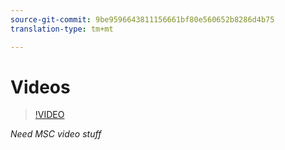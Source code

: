 ```yaml
---
source-git-commit: 9be9596643811156661bf80e560652b8286d4b75
translation-type: tm+mt

---
```

# Videos

>[!VIDEO](https://www.youtube.com/watch?v=A0EcD2AxvJE)

_Need MSC video stuff_

<object width="425" height="349">
    <param name="movie" value="http://www.youtube.com/v/ZuNNhOEzJGA&amp;hl=fr&amp;fs=1&amp;rel=0&amp;color1=0x006699&amp;color2=0x54abd6&amp;border=1"></param>
    <param name="allowFullScreen" value="true"></param>
</object>
